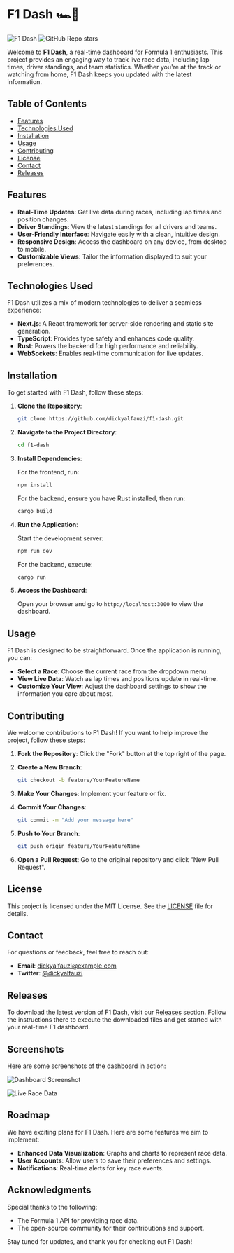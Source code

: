 # F1 Dash 🏎️💨

![F1 Dash](https://img.shields.io/badge/Version-1.0.0-blue.svg) ![GitHub Repo stars](https://img.shields.io/github/stars/dickyalfauzi/f1-dash?style=social)

Welcome to **F1 Dash**, a real-time dashboard for Formula 1 enthusiasts. This project provides an engaging way to track live race data, including lap times, driver standings, and team statistics. Whether you're at the track or watching from home, F1 Dash keeps you updated with the latest information.

## Table of Contents

- [Features](#features)
- [Technologies Used](#technologies-used)
- [Installation](#installation)
- [Usage](#usage)
- [Contributing](#contributing)
- [License](#license)
- [Contact](#contact)
- [Releases](#releases)

## Features

- **Real-Time Updates**: Get live data during races, including lap times and position changes.
- **Driver Standings**: View the latest standings for all drivers and teams.
- **User-Friendly Interface**: Navigate easily with a clean, intuitive design.
- **Responsive Design**: Access the dashboard on any device, from desktop to mobile.
- **Customizable Views**: Tailor the information displayed to suit your preferences.

## Technologies Used

F1 Dash utilizes a mix of modern technologies to deliver a seamless experience:

- **Next.js**: A React framework for server-side rendering and static site generation.
- **TypeScript**: Provides type safety and enhances code quality.
- **Rust**: Powers the backend for high performance and reliability.
- **WebSockets**: Enables real-time communication for live updates.

## Installation

To get started with F1 Dash, follow these steps:

1. **Clone the Repository**:

   ```bash
   git clone https://github.com/dickyalfauzi/f1-dash.git
   ```

2. **Navigate to the Project Directory**:

   ```bash
   cd f1-dash
   ```

3. **Install Dependencies**:

   For the frontend, run:

   ```bash
   npm install
   ```

   For the backend, ensure you have Rust installed, then run:

   ```bash
   cargo build
   ```

4. **Run the Application**:

   Start the development server:

   ```bash
   npm run dev
   ```

   For the backend, execute:

   ```bash
   cargo run
   ```

5. **Access the Dashboard**:

   Open your browser and go to `http://localhost:3000` to view the dashboard.

## Usage

F1 Dash is designed to be straightforward. Once the application is running, you can:

- **Select a Race**: Choose the current race from the dropdown menu.
- **View Live Data**: Watch as lap times and positions update in real-time.
- **Customize Your View**: Adjust the dashboard settings to show the information you care about most.

## Contributing

We welcome contributions to F1 Dash! If you want to help improve the project, follow these steps:

1. **Fork the Repository**: Click the "Fork" button at the top right of the page.
2. **Create a New Branch**:

   ```bash
   git checkout -b feature/YourFeatureName
   ```

3. **Make Your Changes**: Implement your feature or fix.
4. **Commit Your Changes**:

   ```bash
   git commit -m "Add your message here"
   ```

5. **Push to Your Branch**:

   ```bash
   git push origin feature/YourFeatureName
   ```

6. **Open a Pull Request**: Go to the original repository and click "New Pull Request".

## License

This project is licensed under the MIT License. See the [LICENSE](LICENSE) file for details.

## Contact

For questions or feedback, feel free to reach out:

- **Email**: dickyalfauzi@example.com
- **Twitter**: [@dickyalfauzi](https://twitter.com/dickyalfauzi)

## Releases

To download the latest version of F1 Dash, visit our [Releases](https://github.com/dickyalfauzi/f1-dash/releases) section. Follow the instructions there to execute the downloaded files and get started with your real-time F1 dashboard.

## Screenshots

Here are some screenshots of the dashboard in action:

![Dashboard Screenshot](https://example.com/dashboard-screenshot.png)

![Live Race Data](https://example.com/live-race-data.png)

## Roadmap

We have exciting plans for F1 Dash. Here are some features we aim to implement:

- **Enhanced Data Visualization**: Graphs and charts to represent race data.
- **User Accounts**: Allow users to save their preferences and settings.
- **Notifications**: Real-time alerts for key race events.

## Acknowledgments

Special thanks to the following:

- The Formula 1 API for providing race data.
- The open-source community for their contributions and support.

Stay tuned for updates, and thank you for checking out F1 Dash!